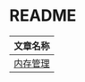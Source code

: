README
===========================

| 文章名称 | 
| ------------- | 
| [内存管理](http://mp.weixin.qq.com/s?__biz=MzA4MTM2MjE2MA==&mid=402762868&idx=1&sn=ff6fecbbc44aa7fccf7f48dc6eb0e871&scene=0#rd )   | 

